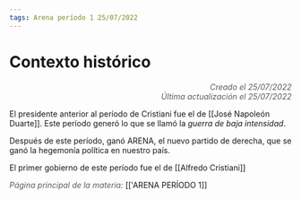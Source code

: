 ```yaml
---
tags: Arena período 1 25/07/2022
---
```


# Contexto histórico
<div style="text-align: right; opacity: 0.7; font-style: italic;">Creado el 25/07/2022</div>
<div style="text-align: right; opacity: 0.7; font-style: italic;">Última actualización el 25/07/2022</div>

El presidente anterior al período de Cristiani fue el de [[José Napoleón Duarte]]. Este período generó lo que se llamó la *guerra de baja intensidad*.

Después de este período, ganó ARENA, el nuevo partido de derecha, que se ganó la hegemonía política en nuestro país.

El primer gobierno de este período fue el de [[Alfredo Cristiani]]

<span style="opacity: 0.7; font-style: italic;">Página principal de la materia:</span> [['ARENA PERÍODO 1]]